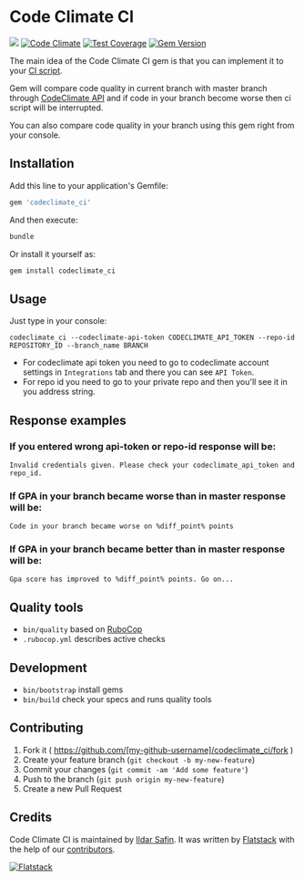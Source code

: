 # Code Climate CI

[<img src="https://semaphoreapp.com/api/v1/projects/67b7f0f3-e224-43a2-afd9-b24c5176e6dd/214701/shields_badge.png">](https://semaphoreapp.com/fs/codeclimate_ci)
[![Code Climate](https://codeclimate.com/github/fs/codeclimate_ci.png)](https://codeclimate.com/github/fs/codeclimate_ci)
[![Test Coverage](https://codeclimate.com/github/fs/codeclimate_ci/badges/coverage.svg)](https://codeclimate.com/github/fs/codeclimate_ci)
[![Gem Version](https://badge.fury.io/rb/codeclimate_ci.svg)](http://badge.fury.io/rb/codeclimate_ci)

The main idea of the Code Climate CI gem is that you can implement it to your [CI script](https://github.com/fs/rails-base/blob/master/bin/ci).

Gem will compare code quality in current branch with master branch through [CodeClimate API](https://codeclimate.com/docs/api) and if code in your branch become worse then ci script will be interrupted.

You can also compare code quality in your branch using this gem right from your console.

## Installation

Add this line to your application's Gemfile:

```bash
gem 'codeclimate_ci'
```

And then execute:

```bash
bundle
```

Or install it yourself as:

```bash
gem install codeclimate_ci
```

## Usage

Just type in your console:

```shell
codeclimate_ci --codeclimate-api-token CODECLIMATE_API_TOKEN --repo-id REPOSITORY_ID --branch_name BRANCH
```

  * For codeclimate api token you need to go to codeclimate account settings in `Integrations` tab and there you can see `API Token`.
  * For repo id you need to go to your private repo and then you'll see it in you address string.

## Response examples

### If you entered wrong api-token or repo-id response will be:

```shell
Invalid credentials given. Please check your codeclimate_api_token and repo_id.
```

### If GPA in your branch became worse than in master response will be:

```shell
Code in your branch became worse on %diff_point% points
```
### If GPA in your branch became better than in master response will be:

```shell
Gpa score has improved to %diff_point% points. Go on...
```

## Quality tools

* `bin/quality` based on [RuboCop](https://github.com/bbatsov/rubocop)
* `.rubocop.yml` describes active checks

## Development

* `bin/bootstrap` install gems
* `bin/build` check your specs and runs quality tools

## Contributing

1. Fork it ( https://github.com/[my-github-username]/codeclimate_ci/fork )
2. Create your feature branch (`git checkout -b my-new-feature`)
3. Commit your changes (`git commit -am 'Add some feature'`)
4. Push to the branch (`git push origin my-new-feature`)
5. Create a new Pull Request

## Credits

Code Climate CI is maintained by [Ildar Safin](http://github.com/ildarsafin).
It was written by [Flatstack](http://www.flatstack.com) with the help of our
[contributors](http://github.com/fs/codeclimate_ci/contributors).


[![Flatstack](http://www.flatstack.com/assets/images/logo.png)](http://www.flatstack.com)
